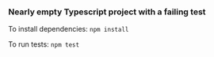 ### Nearly empty Typescript project with a failing test

To install dependencies:
```npm install```

To run tests:
```npm test```